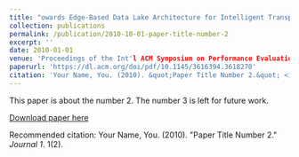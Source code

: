 ```yaml
---
title: "owards Edge-Based Data Lake Architecture for Intelligent Transportation System"
collection: publications
permalink: /publication/2010-10-01-paper-title-number-2
excerpt: ''
date: 2010-01-01
venue: 'Proceedings of the Int'l ACM Symposium on Performance Evaluation of Wireless Ad Hoc, Sensor, & Ubiquitous Networks (PE-WASUN '23)'
paperurl: 'https://dl.acm.org/doi/pdf/10.1145/3616394.3618270'
citation: 'Your Name, You. (2010). &quot;Paper Title Number 2.&quot; <i>Journal 1</i>. 1(2).'
---
```

This paper is about the number 2. The number 3 is left for future work.

[Download paper here](https://dl.acm.org/doi/pdf/10.1145/3616394.3618270)

Recommended citation: Your Name, You. (2010). "Paper Title Number 2." <i>Journal 1</i>. 1(2).
<!-- 
---
title: "Towards Edge-Based Data Lake Architecture for Intelligent Transportation System"
collection: publications
permalink: /publication/2009-10-01-paper-title-number-1
excerpt: ''
date: 2023-30-10
venue: 'Proceedings of the Int'l ACM Symposium on Performance Evaluation of Wireless Ad Hoc, Sensor, & Ubiquitous Networks (PE-WASUN '23)'
paperurl: 'https://dl.acm.org/doi/pdf/10.1145/3616394.3618270'
citation: 'Danilo Fernandes, Douglas L. L. Moura, Gean Santos, Geymerson S. Ramos, Fabiane Queiroz, and Andre L. L. Aquino. 2023. Towards Edge-Based Data Lake Architecture for Intelligent Transportation System. In Proceedings of the Int'l ACM Symposium on Performance Evaluation of Wireless Ad Hoc, Sensor, & Ubiquitous Networks (PE-WASUN '23). Association for Computing Machinery, New York, NY, USA, 1–8. https://doi.org/10.1145/3616394.3618270'
--- -->